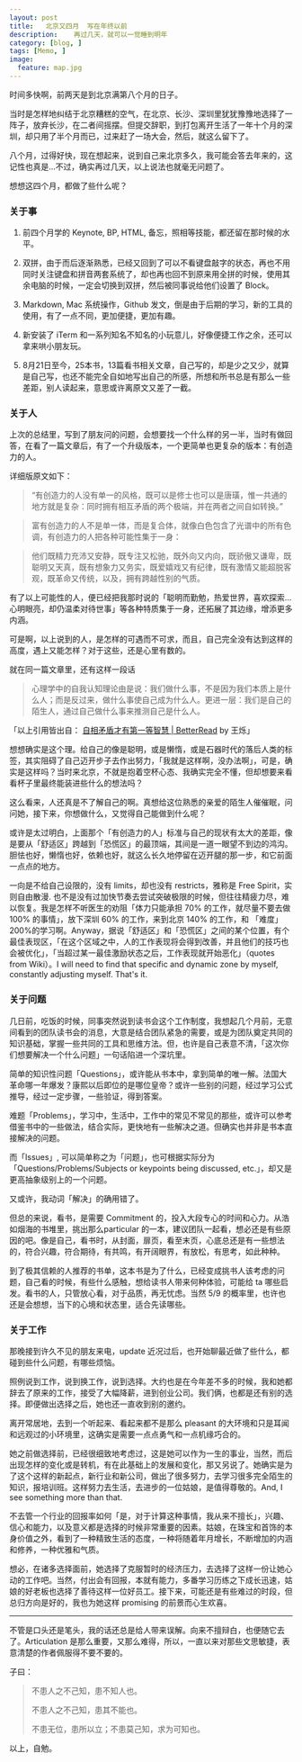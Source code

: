 ```yaml
---
layout: post  
title:   北京又四月  写在年终以前
description:    再过几天，就可以一觉睡到明年
category: [blog, ]  
tags: [Memo, ]  
image:
  feature: map.jpg
---
```


时间多快啊，前两天是到北京满第八个月的日子。

当时是怎样地纠结于北京糟糕的空气，在北京、长沙、深圳里犹犹豫豫地选择了一阵子，放弃长沙，在二者间摇摆。但提交辞职，到打包离开生活了一年十个月的深圳，却只用了半个月而已，过来赶了一场大会，然后，就这么留下了。

八个月，过得好快，现在想起来，说到自己来北京多久，我可能会答去年来的，这记性也真是...不过，确实再过几天，以上说法也就毫无问题了。

想想这四个月，都做了些什么呢？

### 关于事

1. 前四个月学的 Keynote, BP, HTML, 备忘，照相等技能，都还留在那时候的水平。

2. 双拼，由于而后逐渐熟悉，已经又回到了可以不看键盘敲字的状态，再也不用同时关注键盘和拼音两套系统了，却也再也回不到原来用全拼的时候，使用其余电脑的时候，一定会切换到双拼，然后被同事说给他们设置了 Block。

3. Markdown, Mac 系统操作，Github 发文，倒是由于后期的学习，新的工具的使用，有了一点不同，更加便捷，更加有趣。

4. 新安装了 iTerm 和一系列知名不知名的小玩意儿，好像便捷工作之余，还可以拿来哄小朋友玩。

5. 8月21日至今，25本书，13篇看书相关文章，自己写的，却是少之又少，就算是自己写，也还不能完全自如地写出自己的所感，所想和所书总是有那么一些差距，别人读起来，意思或许离原文又差了一截。

### 关于人

上次的总结里，写到了朋友问的问题，会想要找一个什么样的另一半，当时有做回答，在看了一篇文章后，有了一个升级版本，一个更简单也更复杂的版本：有创造力的人。

详细版原文如下：

> “有创造力的人没有单一的风格，既可以是修士也可以是唐璜，惟一共通的地方就是复杂：同时拥有相互矛盾的两个极端，并在两者之间自如转换。”

> 富有创造力的人不是单一体，而是复合体，就像白色包含了光谱中的所有色调，有创造力的人把各种可能性集于一身：

> 他们既精力充沛又安静，既专注又松驰，既外向又内向，既骄傲又谦卑，既聪明又天真，既有想象力又务实，既爱嬉戏又有纪律，既有激情又能超脱客观，既革命又传统，以及，拥有跨越性别的气质。

有了以上可能性的人，便已经把我那时说的「聪明而勤勉，热爱世界，喜欢探索...心明眼亮，却仍温柔对待世事」等各种特质集于一身，还拓展了其边缘，增添更多内涵。

可是啊，以上说到的人，是怎样的可遇而不可求，而且，自己完全没有达到这样的高度，遇上又能怎样？对于这些，还是心里有数的。

就在同一篇文章里，还有这样一段话

> 心理学中的自我认知理论由是说：我们做什么事，不是因为我们本质上是什么人；而是反过来，做什么事使自己成为什么人。更进一层：我们是自己的陌生人，通过自己做什么事来推测自己是什么人。

「以上引用皆出自： [自相矛盾才有第一等智慧 | BetterRead](http://chuansong.me/n/1954906) by 王烁」

想想确实是这个理。给自己的像是聪明，或是懒惰，或是石器时代的落后人类的标签，其实阻碍了自己迈开步子去作出努力，「我就是这样啊，没办法啊」，可是，确实是这样吗？当时来北京，不就是抱着空杯心态、我确实完全不懂，但却想要来看看杯子里最终能装进些什么的想法吗？

这么看来，人还真是不了解自己的啊。真想给这位熟悉的亲爱的陌生人催催眠，问问她，接下来，你想做什么，又觉得自己能做到什么呢？

或许是太过明白，上面那个「有创造力的人」标准与自己的现状有太大的差距，像是要从「舒适区」跨越到「恐慌区」的最顶端，其间是一道一眼望不到边的鸿沟。胆怯也好，懒惰也好，依赖也好，就这么长久地停留在迈开腿的那一步，和它前面一点点的地方。

一向是不给自己设限的，没有 limits，却也没有 restricts，雅称是 Free Spirit，实则自由散漫. 也不是没有过加快节奏去尝试突破极限的时候，但往往精疲力尽，难以恢复。我是怎样不听医生的劝阻「体力只能承担 70% 的工作，就尽量不要去做100% 的事情」，放下深圳 60% 的工作，来到北京 140% 的工作，和 「难度」200%的学习啊。Anyway，据说「舒适区」和「恐慌区」之间的某个位置，有个最佳表现区，「在这个区域之中，人的工作表现将会得到改善，并且他们的技巧也会被优化」，「当超过某一最佳激励状态之后，工作表现就开始恶化」（quotes from Wiki）。I will need to find that specific and dynamic zone by myself, constantly adjusting myself. That's it. 

### 关于问题
几日前，吃饭的时候，同事突然说到读书会这个工作制度，我想起几个月前，无意间看到的团队读书会的消息，大意是结合团队紧急的需要，或是为团队奠定共同的知识基础，掌握一些共同的工具和思维方法。但，也许是自己表意不清，「这次你们想要解决一个什么问题」一句话陷进一个深坑里。

简单的知识性问题「Questions」，或许能从书本中，拿到简单的唯一解。法国大革命哪一年爆发？康熙以后即位的是哪位皇帝？或许一些别的问题，经过学习公式推导，经过一定步骤，一些验证，得到答案。

难题「Problems」，学习中，生活中，工作中的常见不常见的那些，或许可以参考借鉴书中的一些做法，结合实际，更快地有一些解决之道。但确实也并非是书本直接解决的问题。

而「Issues」, 可以简单称之为「问题」，也可根据实际分为「Questions/Problems/Subjects or keypoints being discussed, etc.」，却又是更高抽象级别上的一个问题。

又或许，我动词「解决」的确用错了。

但总的来说，看书，是需要 Commitment 的，投入大段专心的时间和心力。从浩如烟海的书堆里，挑出那么particular 的一本，建议团队一起看，想必还是有些原因的吧。像是自己，看书时，从封面，扉页，看至末页，心底总还是有一些想法的，符合兴趣，符合期待，有共鸣，有开阔眼界，有放松，有思考，如此种种。

到了极其信赖的人推荐的书单，这本书是为了什么，已经变成挑书人该考虑的问题，自己看的时候，有些什么感触，想给读书人带来何种体验，可能给 ta 哪些启发。看书的人，只管放心看，对于品质，再无忧虑。当然 5/9 的概率里，也许也还是会想想，当下的心境和状态里，适合先读哪些。

### 关于工作
那晚接到许久不见的朋友来电，update 近况过后，也开始聊最近做了些什么，都碰到些什么问题，有哪些烦恼。

照例说到工作，说到换工作，说到选择。大约也是在今年差不多的时候，我和她都辞去了原来的工作，接受了大幅降薪，进到创业公司。我们俩，也都是还有别的选择。即便做出选择之后，她也还一直收到别的邀约。

离开常居地，去到一个听起来、看起来都不是那么 pleasant 的大环境和只是耳闻和远观过的小环境里，这确实是需要一点点勇气和一点机缘巧合的。

她之前做选择前，已经很细致地考虑过，这是她可以作为一生的事业，当然，而后出现怎样的变化或是转机，有在此基础上的发展和变化，那又另说了。她确实是为了这个这样的新起点，新行业和新公司，做出了很多努力，去学习很多完全陌生的知识，报培训班。这样努力去生活，去进步的一位姑娘，是值得尊敬的。And, I see something more than that. 

不去管一个行业的回报率如何「是，对于计算这种事情，我从来不擅长」，兴趣、信心和能力，以及意义都是选择的时候非常重要的因素。姑娘，在珠宝和首饰的本身价值之外，看到了一种精致生活的态度，一种将随着年月增长，不断增加的内涵和修养，一种优雅和气质。

想必，在诸多选择面前，她选择了克服暂时的经济压力，去选择了这样一份让她心动的工作吧。当然，付出会有回报，本就有能力，多番学习历练之下成长迅速，姑娘的好老板也选择了善待这样一位好员工。接下来，可能还是有些难过的时段，但总归方向是好的，我也为她这样 promising 的前景而心生欢喜。

***

不管是口头还是笔头，我的话还总是给人带来误解。向来不擅辩白，也便随它去了。Articulation 是那么重要，又那么难得，所以，一直以来对那些文思敏捷，表意清楚的作者佩服得不要不要的。

子曰：

> 不患人之不己知，患不知人也。
> 
> 不患人之不己知，患其不能也。
> 
> 不患无位，患所以立；不患莫己知，求为可知也。

以上，自勉。










